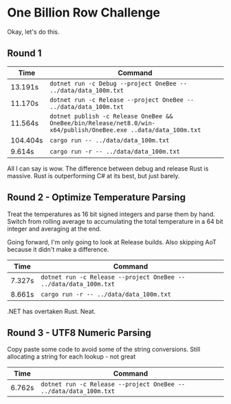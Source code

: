 # One Billion Row Challenge

Okay, let's do this.

## Round 1

|Time|Command|
|---|---|
|13.191s|`dotnet run -c Debug --project OneBee -- ../data/data_100m.txt`|
|11.170s|`dotnet run -c Release --project OneBee -- ../data/data_100m.txt`|
|11.564s|`dotnet publish -c Release OneBee && OneBee/bin/Release/net8.0/win-x64/publish/OneBee.exe ..data/data_100m.txt`|
|104.404s|`cargo run -- ../data/data_100m.txt`|
|9.614s|`cargo run -r -- ../data/data_100m.txt`|

All I can say is wow. The difference between debug and release Rust is massive. Rust is outperforming C# at its best, but just barely.

## Round 2 - Optimize Temperature Parsing

Treat the temperatures as 16 bit signed integers and parse them by hand. Switch from rolling average to accumulating the total temperature in a 64 bit integer and averaging at the end.

Going forward, I'm only going to look at Release builds. Also skipping AoT because it didn't make a difference.

|Time|Command|
|---|---|
|7.327s|`dotnet run -c Release --project OneBee -- ../data/data_100m.txt`|
|8.661s|`cargo run -r -- ../data/data_100m.txt`|

.NET has overtaken Rust. Neat.

## Round 3 - UTF8 Numeric Parsing

Copy paste some code to avoid some of the string conversions. Still allocating a string for each lookup - not great

|Time|Command|
|---|---|
|6.762s|`dotnet run -c Release --project OneBee -- ../data/data_100m.txt`|
